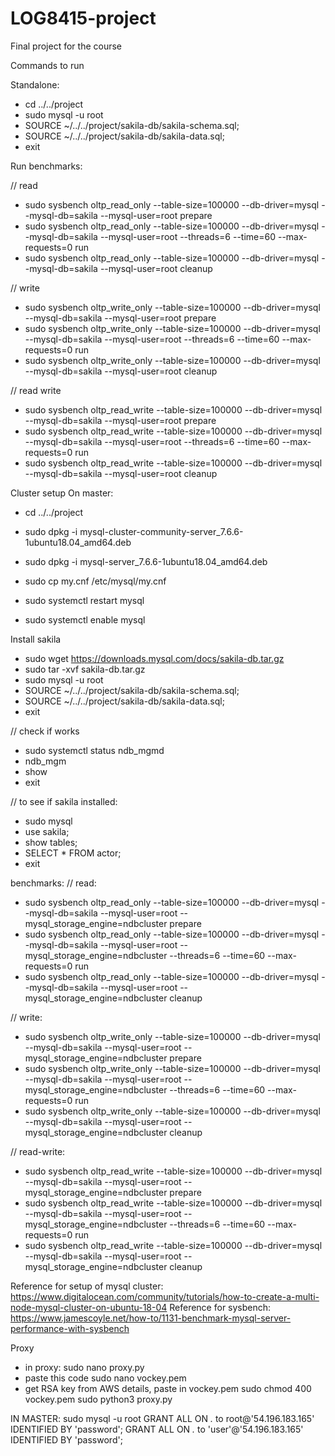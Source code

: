 # LOG8415-project
Final project for the course

Commands to run

Standalone:

*   cd ../../project
*   sudo mysql -u root
*   SOURCE ~/../../project/sakila-db/sakila-schema.sql;
*   SOURCE ~/../../project/sakila-db/sakila-data.sql;
*   exit

Run benchmarks:

// read
*   sudo sysbench oltp_read_only --table-size=100000 --db-driver=mysql --mysql-db=sakila --mysql-user=root prepare
*   sudo sysbench oltp_read_only --table-size=100000 --db-driver=mysql --mysql-db=sakila --mysql-user=root --threads=6 --time=60 --max-requests=0 run
*   sudo sysbench oltp_read_only --table-size=100000 --db-driver=mysql --mysql-db=sakila --mysql-user=root cleanup

// write
*   sudo sysbench oltp_write_only --table-size=100000 --db-driver=mysql --mysql-db=sakila --mysql-user=root prepare
*   sudo sysbench oltp_write_only --table-size=100000 --db-driver=mysql --mysql-db=sakila --mysql-user=root --threads=6 --time=60 --max-requests=0 run
*   sudo sysbench oltp_write_only --table-size=100000 --db-driver=mysql --mysql-db=sakila --mysql-user=root cleanup

// read write
*   sudo sysbench oltp_read_write --table-size=100000 --db-driver=mysql --mysql-db=sakila --mysql-user=root prepare
*   sudo sysbench oltp_read_write --table-size=100000 --db-driver=mysql --mysql-db=sakila --mysql-user=root --threads=6 --time=60 --max-requests=0 run
*   sudo sysbench oltp_read_write --table-size=100000 --db-driver=mysql --mysql-db=sakila --mysql-user=root cleanup

Cluster setup
On master:
*   cd ../../project
*   sudo dpkg -i mysql-cluster-community-server_7.6.6-1ubuntu18.04_amd64.deb
*   sudo dpkg -i mysql-server_7.6.6-1ubuntu18.04_amd64.deb
*   sudo cp my.cnf /etc/mysql/my.cnf

*   sudo systemctl restart mysql
*   sudo systemctl enable mysql


Install sakila
*   sudo wget https://downloads.mysql.com/docs/sakila-db.tar.gz
*   sudo tar -xvf sakila-db.tar.gz
*   sudo mysql -u root
*   SOURCE ~/../../project/sakila-db/sakila-schema.sql;
*   SOURCE ~/../../project/sakila-db/sakila-data.sql;
*   exit

// check if works
*   sudo systemctl status ndb_mgmd
*   ndb_mgm
*   show
*   exit

// to see if sakila installed:
*   sudo mysql
*   use sakila;
*   show tables;
*   SELECT * FROM actor;
*   exit

benchmarks:
// read:
*   sudo sysbench oltp_read_only --table-size=100000 --db-driver=mysql --mysql-db=sakila --mysql-user=root --mysql_storage_engine=ndbcluster prepare
*   sudo sysbench oltp_read_only --table-size=100000 --db-driver=mysql --mysql-db=sakila --mysql-user=root --mysql_storage_engine=ndbcluster --threads=6 --time=60 --max-requests=0 run
*   sudo sysbench oltp_read_only --table-size=100000 --db-driver=mysql --mysql-db=sakila --mysql-user=root --mysql_storage_engine=ndbcluster cleanup

// write:
*   sudo sysbench oltp_write_only --table-size=100000 --db-driver=mysql --mysql-db=sakila --mysql-user=root --mysql_storage_engine=ndbcluster prepare
*   sudo sysbench oltp_write_only --table-size=100000 --db-driver=mysql --mysql-db=sakila --mysql-user=root --mysql_storage_engine=ndbcluster --threads=6 --time=60 --max-requests=0 run
*   sudo sysbench oltp_write_only --table-size=100000 --db-driver=mysql --mysql-db=sakila --mysql-user=root --mysql_storage_engine=ndbcluster cleanup

// read-write:
*   sudo sysbench oltp_read_write --table-size=100000 --db-driver=mysql --mysql-db=sakila --mysql-user=root --mysql_storage_engine=ndbcluster prepare
*   sudo sysbench oltp_read_write --table-size=100000 --db-driver=mysql --mysql-db=sakila --mysql-user=root --mysql_storage_engine=ndbcluster --threads=6 --time=60 --max-requests=0 run
*   sudo sysbench oltp_read_write --table-size=100000 --db-driver=mysql --mysql-db=sakila --mysql-user=root --mysql_storage_engine=ndbcluster cleanup



Reference for setup of mysql cluster: https://www.digitalocean.com/community/tutorials/how-to-create-a-multi-node-mysql-cluster-on-ubuntu-18-04
Reference for sysbench: https://www.jamescoyle.net/how-to/1131-benchmark-mysql-server-performance-with-sysbench 


Proxy
- in proxy:
sudo nano proxy.py
- paste this code
sudo nano vockey.pem
- get RSA key from AWS details, paste in vockey.pem
sudo chmod 400 vockey.pem
sudo python3 proxy.py

IN MASTER:
sudo mysql -u root
GRANT ALL ON *.* to root@'54.196.183.165' IDENTIFIED BY 'password';
GRANT ALL ON *.* to 'user'@'54.196.183.165' IDENTIFIED BY 'password';